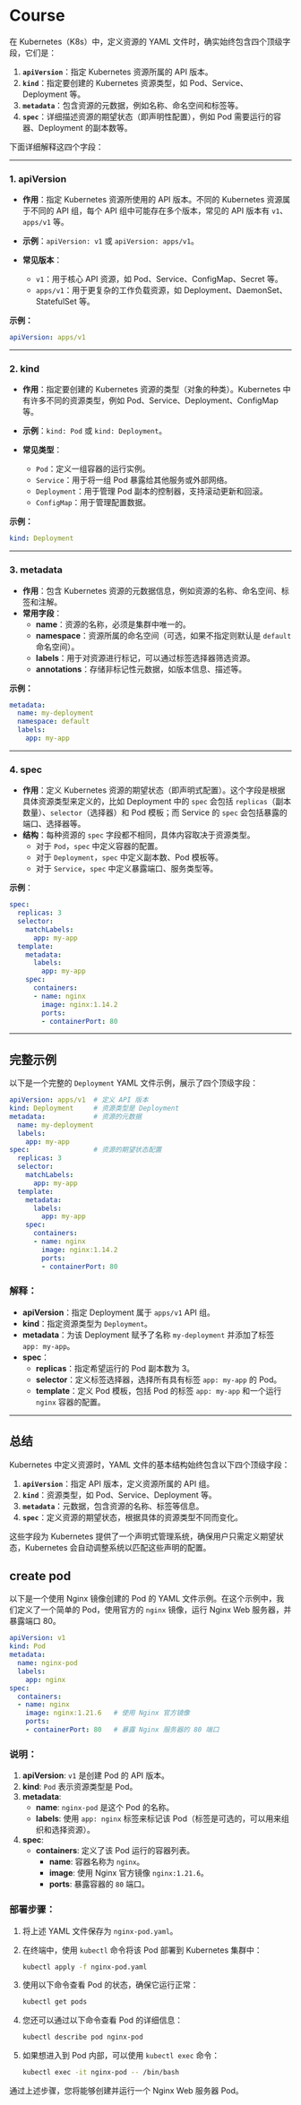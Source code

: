 # Course
在 Kubernetes（K8s）中，定义资源的 YAML 文件时，确实始终包含四个顶级字段，它们是：

1. **`apiVersion`**：指定 Kubernetes 资源所属的 API 版本。
2. **`kind`**：指定要创建的 Kubernetes 资源类型，如 Pod、Service、Deployment 等。
3. **`metadata`**：包含资源的元数据，例如名称、命名空间和标签等。
4. **`spec`**：详细描述资源的期望状态（即声明性配置），例如 Pod 需要运行的容器、Deployment 的副本数等。

下面详细解释这四个字段：

---

### **1. apiVersion**

- **作用**：指定 Kubernetes 资源所使用的 API 版本。不同的 Kubernetes 资源属于不同的 API 组，每个 API 组中可能存在多个版本，常见的 API 版本有 `v1`、`apps/v1` 等。
- **示例**：`apiVersion: v1` 或 `apiVersion: apps/v1`。

- **常见版本**：
    - `v1`：用于核心 API 资源，如 Pod、Service、ConfigMap、Secret 等。
    - `apps/v1`：用于更复杂的工作负载资源，如 Deployment、DaemonSet、StatefulSet 等。

**示例：**

```yaml
apiVersion: apps/v1
```

---

### **2. kind**

- **作用**：指定要创建的 Kubernetes 资源的类型（对象的种类）。Kubernetes 中有许多不同的资源类型，例如 Pod、Service、Deployment、ConfigMap 等。
- **示例**：`kind: Pod` 或 `kind: Deployment`。

- **常见类型**：
    - `Pod`：定义一组容器的运行实例。
    - `Service`：用于将一组 Pod 暴露给其他服务或外部网络。
    - `Deployment`：用于管理 Pod 副本的控制器，支持滚动更新和回滚。
    - `ConfigMap`：用于管理配置数据。

**示例：**

```yaml
kind: Deployment
```

---

### **3. metadata**

- **作用**：包含 Kubernetes 资源的元数据信息，例如资源的名称、命名空间、标签和注解。
- **常用字段**：
    - **name**：资源的名称，必须是集群中唯一的。
    - **namespace**：资源所属的命名空间（可选，如果不指定则默认是 `default` 命名空间）。
    - **labels**：用于对资源进行标记，可以通过标签选择器筛选资源。
    - **annotations**：存储非标记性元数据，如版本信息、描述等。

**示例：**

```yaml
metadata:
  name: my-deployment
  namespace: default
  labels:
    app: my-app
```

---

### **4. spec**

- **作用**：定义 Kubernetes 资源的期望状态（即声明式配置）。这个字段是根据具体资源类型来定义的，比如 Deployment 中的 `spec` 会包括 `replicas`（副本数量）、`selector`（选择器）和 Pod 模板；而 Service 的 `spec` 会包括暴露的端口、选择器等。
- **结构**：每种资源的 `spec` 字段都不相同，具体内容取决于资源类型。
    - 对于 `Pod`，`spec` 中定义容器的配置。
    - 对于 `Deployment`，`spec` 中定义副本数、Pod 模板等。
    - 对于 `Service`，`spec` 中定义暴露端口、服务类型等。

**示例**：

```yaml
spec:
  replicas: 3
  selector:
    matchLabels:
      app: my-app
  template:
    metadata:
      labels:
        app: my-app
    spec:
      containers:
      - name: nginx
        image: nginx:1.14.2
        ports:
        - containerPort: 80
```

---

## **完整示例**

以下是一个完整的 `Deployment` YAML 文件示例，展示了四个顶级字段：

```yaml
apiVersion: apps/v1  # 定义 API 版本
kind: Deployment     # 资源类型是 Deployment
metadata:            # 资源的元数据
  name: my-deployment
  labels:
    app: my-app
spec:                # 资源的期望状态配置
  replicas: 3
  selector:
    matchLabels:
      app: my-app
  template:
    metadata:
      labels:
        app: my-app
    spec:
      containers:
      - name: nginx
        image: nginx:1.14.2
        ports:
        - containerPort: 80
```

### **解释：**

- **apiVersion**：指定 Deployment 属于 `apps/v1` API 组。
- **kind**：指定资源类型为 `Deployment`。
- **metadata**：为该 Deployment 赋予了名称 `my-deployment` 并添加了标签 `app: my-app`。
- **spec**：
    - **replicas**：指定希望运行的 Pod 副本数为 3。
    - **selector**：定义标签选择器，选择所有具有标签 `app: my-app` 的 Pod。
    - **template**：定义 Pod 模板，包括 Pod 的标签 `app: my-app` 和一个运行 `nginx` 容器的配置。

---

## **总结**

Kubernetes 中定义资源时，YAML 文件的基本结构始终包含以下四个顶级字段：

1. **`apiVersion`**：指定 API 版本，定义资源所属的 API 组。
2. **`kind`**：资源类型，如 Pod、Service、Deployment 等。
3. **`metadata`**：元数据，包含资源的名称、标签等信息。
4. **`spec`**：定义资源的期望状态，根据具体的资源类型不同而变化。

这些字段为 Kubernetes 提供了一个声明式管理系统，确保用户只需定义期望状态，Kubernetes 会自动调整系统以匹配这些声明的配置。


## create pod
以下是一个使用 Nginx 镜像创建的 Pod 的 YAML 文件示例。在这个示例中，我们定义了一个简单的 Pod，使用官方的 `nginx` 镜像，运行 Nginx Web 服务器，并暴露端口 80。

```yaml
apiVersion: v1
kind: Pod
metadata:
  name: nginx-pod
  labels:
    app: nginx
spec:
  containers:
  - name: nginx
    image: nginx:1.21.6   # 使用 Nginx 官方镜像
    ports:
    - containerPort: 80   # 暴露 Nginx 服务器的 80 端口
```

### **说明：**

1. **apiVersion**: `v1` 是创建 Pod 的 API 版本。
2. **kind**: `Pod` 表示资源类型是 Pod。
3. **metadata**:
    - **name**: `nginx-pod` 是这个 Pod 的名称。
    - **labels**: 使用 `app: nginx` 标签来标记该 Pod（标签是可选的，可以用来组织和选择资源）。
4. **spec**:
    - **containers**: 定义了该 Pod 运行的容器列表。
        - **name**: 容器名称为 `nginx`。
        - **image**: 使用 Nginx 官方镜像 `nginx:1.21.6`。
        - **ports**: 暴露容器的 `80` 端口。

### **部署步骤：**

1. 将上述 YAML 文件保存为 `nginx-pod.yaml`。

2. 在终端中，使用 `kubectl` 命令将该 Pod 部署到 Kubernetes 集群中：

   ```bash
   kubectl apply -f nginx-pod.yaml
   ```

3. 使用以下命令查看 Pod 的状态，确保它运行正常：

   ```bash
   kubectl get pods
   ```

4. 您还可以通过以下命令查看 Pod 的详细信息：

   ```bash
   kubectl describe pod nginx-pod
   ```

5. 如果想进入到 Pod 内部，可以使用 `kubectl exec` 命令：

   ```bash
   kubectl exec -it nginx-pod -- /bin/bash
   ```

通过上述步骤，您将能够创建并运行一个 Nginx Web 服务器 Pod。